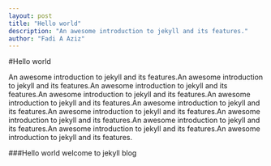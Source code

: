 ```yaml
---
layout: post
title: "Hello world"
description: "An awesome introduction to jekyll and its features."
author: "Fadi A Aziz" 
---
```


#Hello world

An awesome introduction to jekyll and its features.An awesome introduction to jekyll and its features.An awesome introduction to jekyll and its features.An awesome introduction to jekyll and its features.An awesome introduction to jekyll and its features.An awesome introduction to jekyll and its features.An awesome introduction to jekyll and its features.An awesome introduction to jekyll and its features.An awesome introduction to jekyll and its features.An awesome introduction to jekyll and its features.An awesome introduction to jekyll and its features.

###Hello world welcome to jekyll blog